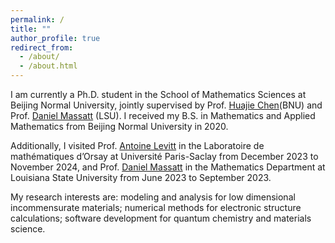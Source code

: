 ```yaml
---
permalink: /
title: ""
author_profile: true
redirect_from: 
  - /about/
  - /about.html
---
```


I am currently a Ph.D. student in the School of Mathematics Sciences at Beijing Normal University, jointly supervised by Prof. [Huajie Chen](http://math0.bnu.edu.cn/~chenhuajie/)(BNU) and Prof. [Daniel Massatt](https://sites.google.com/view/danielmassatt) (LSU). I received my B.S. in Mathematics and Applied Mathematics from Beijing Normal University in 2020. 

Additionally, I visited Prof. [Antoine Levitt](https://www.imo.universite-paris-saclay.fr/~antoine.levitt/) in the Laboratoire de mathématiques d’Orsay at Université Paris-Saclay from December 2023 to November 2024, and Prof. [Daniel Massatt](https://sites.google.com/view/danielmassatt) in the Mathematics Department at Louisiana State University from June 2023 to September 2023. 

My research interests are: modeling and analysis for low dimensional incommensurate materials; numerical methods for electronic structure calculations; software development for quantum chemistry and materials science.
